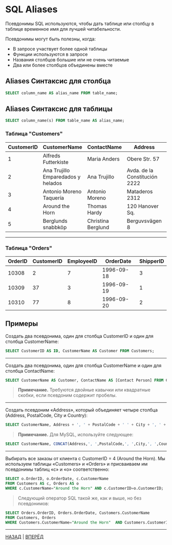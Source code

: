 # SQL Aliases
Псевдонимы SQL используются, чтобы дать таблице или столбцу в таблице временное имя для лучшей читабельности.

Псевдонимы могут быть полезны, когда:

-   В запросе участвует более одной таблицы
-   Функции используются в запросе
-   Названия столбцов большие или не очень читаемые
-   Два или более столбцов объединены вместе

## Aliases Синтаксис для столбца

``` SQL
SELECT column_name AS alias_name FROM table_name;
```

## Aliases Синтаксис для таблицы

``` SQL
SELECT column_name(s) FROM table_name AS alias_name;
```

### Таблица "Customers"

| CustomerID | CustomerName | ContactName | Address | City | PostalCode | Country |
|--|--|--|--|--|--|--|
| 1 | Alfreds Futterkiste | Maria Anders | Obere Str. 57 | Berlin | 12209 | Germany |
| 2 | Ana Trujillo Emparedados y helados | Ana Trujillo | Avda. de la Constitución 2222 | México D.F. | 05021 | Mexico |
| 3 | Antonio Moreno Taquería | Antonio Moreno | Mataderos 2312 | México D.F. | 05023 | Mexico |
| 4 | Around the Horn | Thomas Hardy | 120 Hanover Sq. | London | WA1 1DP | UK |
| 5 | Berglunds snabbköp | Christina Berglund | Berguvsvägen 8 | Luleå | S-958 22 | Sweden |
---

### Таблица "Orders"

| OrderID | CustomerID | EmployeeID | OrderDate | ShipperID |
|--|--|--|--|--|
| 10308 | 2 | 7 | 1996-09-18 | 3 |
| 10309 | 37 | 3 | 1996-09-19 | 1 |
| 10310 | 77 | 8 | 1996-09-20 | 2 |

## Примеры

Создать два псевдонима, один для столбца CustomerID и один для столбца CustomerName:
``` SQL
SELECT CustomerID AS ID, CustomerName AS Customer FROM Customers;
```
---

Создать два псевдонима, один для столбца CustomerName и один для столбца ContactName:
``` SQL
SELECT CustomerName AS Customer, ContactName AS [Contact Person] FROM Customers;
```
>  **Примечание.** Требуются двойные кавычки или квадратные скобки, если псевдоним содержит пробелы.
---

Создать псевдоним «Address», который объединяет четыре столбца (Address, PostalCode, City и Country):
``` SQL
SELECT CustomerName, Address + ', ' + PostalCode + ' ' + City + ', ' + Country AS Address FROM Customers;
```
> **Примечание.** Для MySQL, используйте следующее:
``` SQL
SELECT CustomerName, CONCAT(Address,', ',PostalCode,', ',City,', ',Country) AS Address FROM Customers;
```
---

Выбирать все заказы от клиента с CustomerID = 4 (Around the Horn). Мы используем таблицы «Customers» и «Orders» и присваиваем им псевдонимы таблиц «c» и «o» соответственно:
``` SQL
SELECT o.OrderID, o.OrderDate, c.CustomerName
FROM Customers AS c, Orders AS o
WHERE c.CustomerName="Around the Horn" AND c.CustomerID=o.CustomerID;
```
> Следующий оператор SQL такой же, как и выше, но без псевдонимов:
``` SQL
SELECT Orders.OrderID, Orders.OrderDate, Customers.CustomerName
FROM Customers, Orders
WHERE Customers.CustomerName="Around the Horn"  AND Customers.CustomerID=Orders.CustomerID;
```

---

[НАЗАД](/SQL_Tutorial/SQL_BETWEEN.md)  | [ВПЕРЁД](/SQL_Tutorial/SQL_Join.md)

